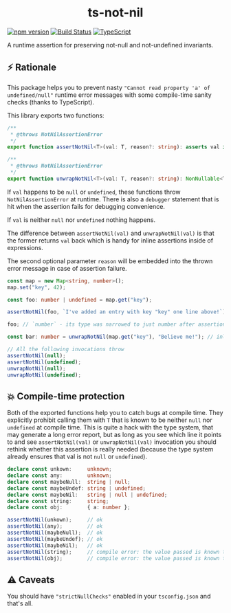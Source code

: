 <h1 align="center">ts-not-nil</h1>

[![npm version](https://badge.fury.io/js/ts-not-nil.svg)](https://badge.fury.io/js/ts-not-nil)
[![Build Status](https://travis-ci.com/Veetaha/ts-not-nil.svg?branch=master)](https://travis-ci.com/Veetaha/ts-not-nil)
[![TypeScript](https://img.shields.io/badge/%3C%2F%3E-TypeScript-%230074c1.svg)](https://www.typescriptlang.org/)

A runtime assertion for preserving not-null and not-undefined invariants.

## :zap: Rationale

This package helps you to prevent nasty
`"Cannot read property 'a' of undefined/null"`
runtime error messages with some compile-time sanity checks (thanks to TypeScript).

This library exports two functions:
```ts
/** 
 * @throws NotNilAssertionError
 */
export function assertNotNil<T>(val: T, reason?: string): asserts val is NonNullable<T>;

/**
 * @throws NotNilAssertionError
 */
export function unwrapNotNil<T>(val: T, reason?: string): NonNullable<T>;
```

If `val` happens to be `null` or `undefined`, these functions throw `NotNilAssertionError` at runtime.
There is also a `debugger` statement that is hit when the assertion fails for debugging convenience.

If `val` is neither `null` nor `undefined` nothing happens.

The difference between `assertNotNil(val)` and `unwrapNotNil(val)` is that the former returns `val` back which is handy for inline assertions inside of expressions.

The second optional parameter `reason` will be embedded into the thrown error message in case of assertion failure.
```ts
const map = new Map<string, number>();
map.set("key", 42);

const foo: number | undefined = map.get("key");

assertNotNil(foo, `I've added an entry with key "key" one line above!`);

foo; // `number` - its type was narrowed to just number after assertion

const bar: number = unwrapNotNil(map.get("key"), "Believe me!"); // inline assertion

// All the following invocations throw
assertNotNil(null);
assertNotNil(undefined);
unwrapNotNil(null);
unwrapNotNil(undefined);
```

## :boom: Compile-time protection

Both of the exported functions help you to catch bugs at compile time.
They explicitly prohibit calling them with `T` that is known to be neither `null` nor `undefined` at compile time.
This is quite a hack with the type system, that may generate a long error report, but
as long as you see which line it points to and see `assertNotNil(val)` or `unwrapNotNil(val)`
invocation you should rethink whether this assertion is really needed (because the type system already ensures that val is not `null` or `undefined`).

```ts
declare const unkown:     unknown;
declare const any:        unknown;
declare const maybeNull:  string | null;
declare const maybeUndef: string | undefined;
declare const maybeNil:   string | null | undefined;
declare const string:     string;
declare const obj:        { a: number };

assertNotNil(unkown);     // ok
assertNotNil(any);        // ok
assertNotNil(maybeNull);  // ok
assertNotNil(maybeUndef); // ok
assertNotNil(maybeNil);   // ok
assertNotNil(string);     // compile error: the value passed is known to never be nil
assertNotNil(obj);        // compile error: the value passed is known to never be nil
```

## :warning: Caveats

You should have `"strictNullChecks"` enabled in your `tsconfig.json` and that's all.
